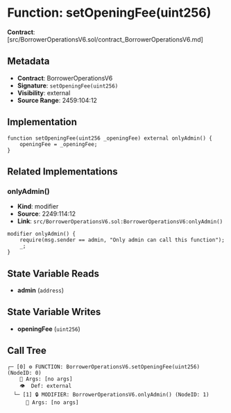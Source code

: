 # Function: setOpeningFee(uint256)

**Contract**: [src/BorrowerOperationsV6.sol/contract_BorrowerOperationsV6.md]

## Metadata

- **Contract**: BorrowerOperationsV6
- **Signature**: `setOpeningFee(uint256)`
- **Visibility**: external
- **Source Range**: 2459:104:12

## Implementation

```solidity
function setOpeningFee(uint256 _openingFee) external onlyAdmin() {
    openingFee = _openingFee;
}
```

## Related Implementations

### onlyAdmin()

- **Kind**: modifier
- **Source**: 2249:114:12
- **Link**: `src/BorrowerOperationsV6.sol:BorrowerOperationsV6:onlyAdmin()`

```solidity
modifier onlyAdmin() {
    require(msg.sender == admin, "Only admin can call this function");
    _;
}
```

## State Variable Reads

- **admin** (`address`)

## State Variable Writes

- **openingFee** (`uint256`)

## Call Tree

```
┌─ [0] ⚙️ FUNCTION: BorrowerOperationsV6.setOpeningFee(uint256) (NodeID: 0)
    💬 Args: [no args]
    👁️  Def: external
  └─ [1] 🔒 MODIFIER: BorrowerOperationsV6.onlyAdmin() (NodeID: 1)
      💬 Args: [no args]
```

